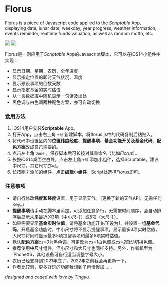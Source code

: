 # Florus

Florus is a piece of Javascript code applied to the *Scriptable* App, displaying date, lunar date, weekday, year progress, weather information, events reminder, realtime funds valuation, as well as random motto, etc.

![](https://wt365.github.io/lib/florus/screenshot1.jpg)
![](https://wt365.github.io/lib/florus/screenshot2.jpg)

Florus是一则应用于*Scriptable* App的Javascript脚本，它可以在iOS14小组件中实现：

* 显示日期、星期、农历、全年进度
* 显示指定位置的即时天气状况、温度
* 显示预设事项的倒数天数
* 显示指定基金的实时估值
* 从一言数据库中随机显示一句话及出处
* 黑色调与白色调两种配色方案，亦可自动切换

### 食用方法

1. iOS14用户安装**Scriptable** App。
2. 打开App，点击右上角 `+号` 新建脚本，将florus.js中的代码复制后粘贴入。
3. 将代码中设置区内的**位置纬度经度**、**提醒事项**、**基金功能开关及基金代码**、**配色方案**改成自己需要的。
4. 点击左上角 `Done` ，保存脚本后可长按对其重命名（比如*Florus*）。
5. 长按iOS14桌面空白处，点击左上角 `+号` 添加小组件，选择Scriptable。建议中尺寸，其它尺寸亦可。
6. 长按刚才添加的组件，点击**编辑小组件**，Script处选择*Florus*即可。

### 注意事项

* 请自行修改**纬度和经度**设置，用于显示天气。（更换了新的天气API，无需任何Key。）
* **提醒事项**请手动在脚本里添加，可添加任意多行，无需按时间顺序，会自动排序后显示未来最近的3项（中小尺寸）或5项（大尺寸）。
* 如果需要显示**基金实时估值**，请将基金功能开关*FF*设为*1*，并设置一组**基金代码**。开启基金功能时，中小尺寸将不显示提醒事项，显示最多3项实时估值，大尺寸将同时显示最多5项提醒事项和最多5项实时估值。
* 默认**配色方案***cs=0*为黑色调，可更改为*cs=1*白色调或*cs=2*自动切换色调。
* 推荐使用**中尺寸**组件，但小尺寸和大尺寸也同样支持。另外，作者机型为iPhoneXS，其他设备可自行适当调整字号大小。
* 农历已经支持到2021年底了，2022年之前我会再更新一下。
* 作者比较懒，更多好玩的功能我想到了再慢慢加……

*designed and coded with love by Tingyu.*
